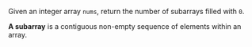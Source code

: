 Given an integer array `nums`, return the number of subarrays filled with `0`.

__A subarray__ is a contiguous non-empty sequence of elements within an array.